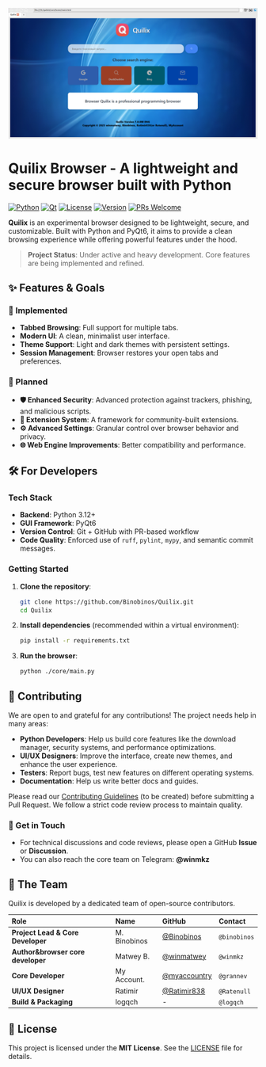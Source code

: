 ![image](core/icons/core.png)

# Quilix Browser - A lightweight and secure browser built with Python

[![Python](https://img.shields.io/badge/Python-3.12+-blue.svg)](https://www.python.org/)
[![Qt](https://img.shields.io/badge/Qt-PyQt6-green.svg)](https://www.riverbankcomputing.com/software/pyqt/)
[![License](https://img.shields.io/badge/License-MIT-yellow.svg)](https://opensource.org/licenses/MIT)
[![Version](https://img.shields.io/badge/version-7.0.0M-blue.svg)](https://github.com/Binobinos/Quilix/releases)
[![PRs Welcome](https://img.shields.io/badge/PRs-welcome-brightgreen.svg)](CONTRIBUTING.md)

**Quilix** is an experimental browser designed to be lightweight, secure, and customizable. Built with Python and PyQt6,
it aims to provide a clean browsing experience while offering powerful features under the hood.

> **Project Status**: Under active and heavy development. Core features are being implemented and refined.

## ✨ Features & Goals

### 🚀 Implemented

* **Tabbed Browsing**: Full support for multiple tabs.
* **Modern UI**: A clean, minimalist user interface.
* **Theme Support**: Light and dark themes with persistent settings.
* **Session Management**: Browser restores your open tabs and preferences.

### 🧩 Planned

* **🛡️ Enhanced Security**: Advanced protection against trackers, phishing, and malicious scripts.
* **🔌 Extension System**: A framework for community-built extensions.
* **⚙️ Advanced Settings**: Granular control over browser behavior and privacy.
* **🌐 Web Engine Improvements**: Better compatibility and performance.

## 🛠️ For Developers

### Tech Stack

* **Backend**: Python 3.12+
* **GUI Framework**: PyQt6
* **Version Control**: Git + GitHub with PR-based workflow
* **Code Quality**: Enforced use of `ruff`, `pylint`, `mypy`, and semantic commit messages.

### Getting Started

1. **Clone the repository**:
   ```bash
   git clone https://github.com/Binobinos/Quilix.git
   cd Quilix
   ```

2. **Install dependencies** (recommended within a virtual environment):
   ```bash
   pip install -r requirements.txt
   ```

3. **Run the browser**:
   ```bash
   python ./core/main.py
   ```

## 🤝 Contributing

We are open to and grateful for any contributions! The project needs help in many areas:

* **Python Developers**: Help us build core features like the download manager, security systems, and performance
  optimizations.
* **UI/UX Designers**: Improve the interface, create new themes, and enhance the user experience.
* **Testers**: Report bugs, test new features on different operating systems.
* **Documentation**: Help us write better docs and guides.

Please read our [Contributing Guidelines](CONTRIBUTING.md) (to be created) before submitting a Pull Request. We follow a
strict code review process to maintain quality.

### 💬 Get in Touch

* For technical discussions and code reviews, please open a GitHub **Issue** or **Discussion**.
* You can also reach the core team on Telegram: **@winmkz**

## 👥 The Team

Quilix is developed by a dedicated team of open-source contributors.

| Role                              | Name         | GitHub                                         | Contact      |
|:----------------------------------|:-------------|:-----------------------------------------------|:-------------|
| **Project Lead & Core Developer** | M. Binobinos | [@Binobinos](https://github.com/Binobinos)     | `@binobinos` |
| **Author&browser core developer** | Matwey B.    | [@winmatwey](https://github.com/winmatwey)     | `@winmkz`    |
| **Core Developer**                | My Account.  | [@myaccountry](https://github.com/myaccountry) | `@grannev`   |
| **UI/UX Designer**                | Ratimir      | [@Ratimir838](https://github.com/Ratimir838)   | `@Ratenull`  |
| **Build & Packaging**             | logqch       | -                                              | `@logqch`    |

## 📜 License

This project is licensed under the **MIT License**. See the [LICENSE](LICENSE) file for details.

